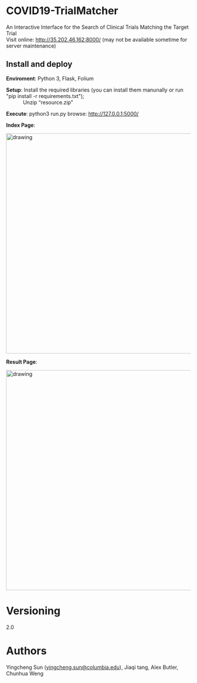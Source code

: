 # COVID19-TrialMatcher
An Interactive Interface for the Search of Clinical Trials Matching the Target Trial    
Visit online: http://35.202.46.162:8000/     (may not be available sometime for server maintenance)
    
## Install and deploy
**Enviroment**: Python 3, Flask, Folium  
    
**Setup**: Install the required libraries (you can install them manunally or run "pip install -r requirements.txt");  
&emsp;&emsp;&emsp; Unzip “resource.zip”  
    
**Execute**: python3 run.py browse: http://127.0.0.1:5000/  
  
**Index Page**:  
  
<img src="/pictures/index.png" alt="drawing" width="600"/>
  
**Result Page**:  
  
<img src="/pictures/result.png" alt="drawing" width="600"/>  

# Versioning
2.0
    
# Authors
Yingcheng Sun (yingcheng.sun@columbia.edu), Jiaqi tang, Alex Butler, Chunhua Weng 

